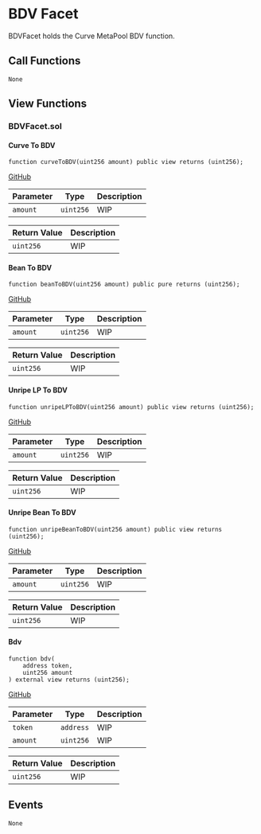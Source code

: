 # BDV Facet

BDVFacet holds the Curve MetaPool BDV function.

## Call Functions

```
None
```

## View Functions

### BDVFacet.sol

#### Curve To BDV

```solidity
function curveToBDV(uint256 amount) public view returns (uint256);
```
[GitHub](https://github.com/BeanstalkFarms/Beanstalk/blob/master/protocol/contracts/farm/facets/BDVFacet.sol#L19)

| Parameter | Type      | Description |
|-----------|-----------|-------------|
| `amount`  | `uint256` | WIP         |

| Return Value | Description |
|--------------|-------------|
| `uint256`    | WIP         |

#### Bean To BDV

```solidity
function beanToBDV(uint256 amount) public pure returns (uint256);
```
[GitHub](https://github.com/BeanstalkFarms/Beanstalk/blob/master/protocol/contracts/farm/facets/BDVFacet.sol#L23)

| Parameter | Type      | Description |
|-----------|-----------|-------------|
| `amount`  | `uint256` | WIP         |

| Return Value | Description |
|--------------|-------------|
| `uint256`    | WIP         |

#### Unripe LP To BDV

```solidity
function unripeLPToBDV(uint256 amount) public view returns (uint256);
```
[GitHub](https://github.com/BeanstalkFarms/Beanstalk/blob/master/protocol/contracts/farm/facets/BDVFacet.sol#L27)

| Parameter | Type      | Description |
|-----------|-----------|-------------|
| `amount`  | `uint256` | WIP         |

| Return Value | Description |
|--------------|-------------|
| `uint256`    | WIP         |

#### Unripe Bean To BDV

```solidity
function unripeBeanToBDV(uint256 amount) public view returns (uint256);
```
[GitHub](https://github.com/BeanstalkFarms/Beanstalk/blob/master/protocol/contracts/farm/facets/BDVFacet.sol#L33)

| Parameter | Type      | Description |
|-----------|-----------|-------------|
| `amount`  | `uint256` | WIP         |

| Return Value | Description |
|--------------|-------------|
| `uint256`    | WIP         |

#### Bdv

```solidity
function bdv(
    address token, 
    uint256 amount
) external view returns (uint256);
```
[GitHub](https://github.com/BeanstalkFarms/Beanstalk/blob/master/protocol/contracts/farm/facets/BDVFacet.sol#L37)

| Parameter | Type      | Description |
|-----------|-----------|-------------|
| `token`   | `address` | WIP         |
| `amount`  | `uint256` | WIP         |

| Return Value | Description |
|--------------|-------------|
| `uint256`    | WIP         |

## Events

```solidity
None
```
